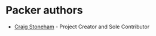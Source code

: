 # Packer authors

- [Craig Stoneham](https://github.com/Craig-Stoneham) - Project Creator and Sole Contributor